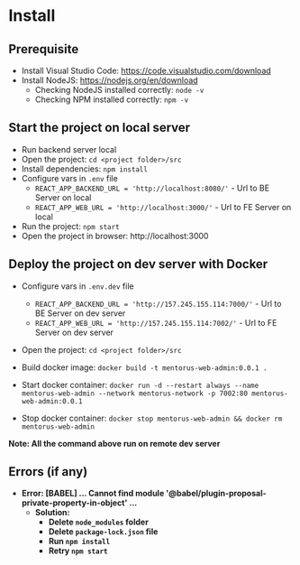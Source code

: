 # Install

## Prerequisite
- Install Visual Studio Code: https://code.visualstudio.com/download
- Install NodeJS: https://nodejs.org/en/download
  - Checking NodeJS installed correctly: `node -v`
  - Checking NPM installed correctly: `npm -v`

## Start the project on local server
- Run backend server local
- Open the project: `cd <project folder>/src`
- Install dependencies: `npm install`
- Configure vars in `.env` file
  - `REACT_APP_BACKEND_URL = 'http://localhost:8080/'` - Url to BE Server on local 
  - `REACT_APP_WEB_URL = 'http://localhost:3000/'` - Url to FE Server on local
- Run the project: `npm start`
- Open the project in browser: http://localhost:3000

## Deploy the project on dev server with Docker
- Configure vars in `.env.dev` file
  - `REACT_APP_BACKEND_URL = 'http://157.245.155.114:7000/'` - Url to BE Server on dev server 
  - `REACT_APP_WEB_URL = 'http://157.245.155.114:7002/'` - Url to FE Server on dev server
- Open the project: `cd <project folder>/src`
- Build docker image: `docker build -t mentorus-web-admin:0.0.1 .`
- Start docker container: `docker run -d --restart always --name mentorus-web-admin --network mentorus-network -p 7002:80 mentorus-web-admin:0.0.1`

- Stop docker container: `docker stop mentorus-web-admin && docker rm mentorus-web-admin`
  
<b>Note: <b> All the command above run on remote dev server

## Errors (if any)
- Error: [BABEL] ... Cannot find module '@babel/plugin-proposal-private-property-in-object' ...
  - Solution: 
    - Delete `node_modules` folder
    - Delete `package-lock.json` file
    - Run `npm install`
    - Retry `npm start`